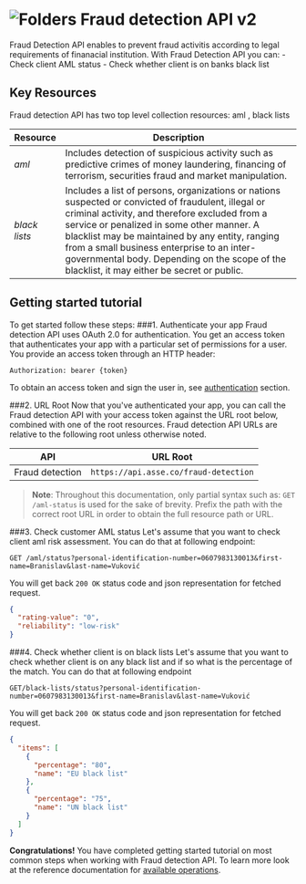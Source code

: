 ![Folders](http://cdn.flaticon.com/png/64/98/98193.png)
Fraud detection API v2
=========================
Fraud Detection API enables to prevent fraud activitis according to legal requirements of finanacial institution. With Fraud Detection API you can:
        - Check client AML status
        - Check whether client is on banks black list
   
Key Resources
-------------
Fraud detection API has two top level collection resources: aml , black lists

Resource | Description
----------- |-----------
*aml*  | Includes detection of suspicious activity such as predictive crimes of money laundering, financing of terrorism, securities fraud and market manipulation.
*black lists*    | Includes a list of persons, organizations or nations suspected or convicted of fraudulent, illegal or criminal activity, and therefore excluded from a service or penalized in some other manner. A blacklist may be maintained by any entity, ranging from a small business enterprise to an inter-governmental body. Depending on the scope of the blacklist, it may either be secret or public.

Getting started tutorial
---------------
To get started follow these steps:
###1. Authenticate your app
Fraud detection API uses OAuth 2.0 for authentication. You get an access token that authenticates your app with a particular set of permissions for a user. You provide an access token through an HTTP header:
```
Authorization: bearer {token}
```
To obtain an access token and sign the user in, see [authentication]() section.

###2. URL Root
Now that you've authenticated your app, you can call the Fraud detection API with your access token against the URL root below, combined with one of the root resources. Fraud detection API URLs are relative to the following root unless otherwise noted.

API | URL Root
--------|---------
Fraud detection  | `https://api.asse.co/fraud-detection`

> **Note**: Throughout this documentation, only partial syntax such as: 
`GET /aml-status` is used for the sake of brevity. 
Prefix the path with the correct root URL in order to obtain the full resource path or URL.

###3. Check customer AML status
Let's assume that you want to check client aml risk assessment. You can do that at following endpoint:
```
GET /aml/status?personal-identification-number=0607983130013&first-name=Branislav&last-name=Vuković
```
You will get back `200 OK` status code and json representation for fetched request. 

```json
{
  "rating-value": "0",
  "reliability": "low-risk"
}
```
###4. Check whether client is on black lists
Let's assume that you want to check whether client is on any black list and if so what is the percentage of the match. You can do that at following endpoint
```
GET/black-lists/status?personal-identification-number=0607983130013&first-name=Branislav&last-name=Vuković
```
You will get back `200 OK` status code and json representation for fetched request. 
```json
{
  "items": [
    {
      "percentage": "80",
      "name": "EU black list"
    },
    {
      "percentage": "75",
      "name": "UN black list"
    }
  ]
}
```

**Congratulations!** You have completed getting started tutorial on most common steps when working with Fraud detection API. To learn more look at the reference documentation for [available operations](swagger-ui).
